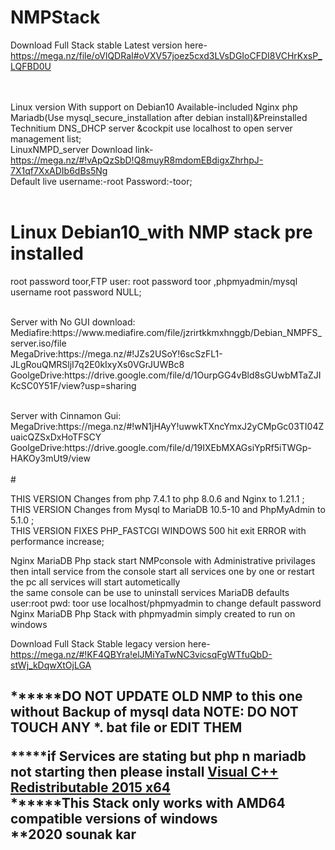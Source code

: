 # NMPStack
Download Full Stack stable Latest version here-https://mega.nz/file/oVlQDRaI#oVXV57joez5cxd3LVsDGIoCFDI8VCHrKxsP_LQFBD0U 

<br><br>
Linux version With support on Debian10 Available-included Nginx php Mariadb(Use mysql_secure_installation after debian install)&Preinstalled Technitium DNS_DHCP server &cockpit use localhost to open server management list;<br>
LinuxNMPD_server Download link-https://mega.nz/#!vApQzSbD!Q8muyR8mdomEBdigxZhrhpJ-7X1qf7XxADIb6dBs5Ng<br>
Default live username:-root Password:-toor;
<br><br>
# Linux Debian10_with NMP stack pre installed 
root password toor,FTP user: root password toor ,phpmyadmin/mysql username root password NULL;
 <p>
<br>Server with No GUI download:
   <br>Mediafire:https://www.mediafire.com/file/jzrirtkkmxhnggb/Debian_NMPFS_server.iso/file
  <br>MegaDrive:https://mega.nz/#!JZs2USoY!6scSzFL1-JLgRouQMRSljI7q2E0kIxyXs0VGrJUWBc8
  <br>GoolgeDrive:https://drive.google.com/file/d/1OurpGG4vBld8sGUwbMTaZJIKcSC0Y51F/view?usp=sharing
</p>
<br>Server with Cinnamon Gui:
  <br>MegaDrive:https://mega.nz/#!wN1jHAyY!uwwkTXncYmxJ2yCMpGc03TI04ZuaicQZSxDxHoTFSCY
  <br>GoolgeDrive:https://drive.google.com/file/d/19IXEbMXAGsiYpRf5iTWGp-HAKOy3mUt9/view
<br><br>
# 

THIS VERSION Changes from php 7.4.1 to php 8.0.6 and Nginx to 1.21.1 ;<br/>
THIS VERSION Changes from Mysql to MariaDB 10.5-10 and PhpMyAdmin to 5.1.0 ;<br/>
THIS VERSION FIXES PHP_FASTCGI WINDOWS 500 hit exit ERROR  with performance increase;<br/>


Nginx MariaDB Php stack
start NMPconsole with Administrative privilages 
then intall service from the console
start all services one by one or restart the pc
all services will start autometically
<br/>
the same console can be use to uninstall services
MariaDB defaults user:root pwd: toor
use localhost/phpmyadmin to change default password 
<br/>
Nginx MariaDB Php Stack with phpmyadmin
simply created to run on windows 
<br/>

Download Full Stack Stable legacy version here-https://mega.nz/#!KF4QBYra!elJMiYaTwNC3vicsqFgWTfuQbD-stWj_kDqwXtOjLGA
<h2>
******DO NOT UPDATE OLD NMP to this one without Backup of mysql data
NOTE: DO NOT TOUCH ANY *. bat file or EDIT THEM
<br/>

*****if Services are stating but php n mariadb not starting then please install <a href="https://www.microsoft.com/en-in/download/details.aspx?id=52685">Visual C++ Redistributable 2015 x64 </a>
<br/>
******This Stack only works with AMD64 compatible versions of windows 
<br/>
**2020 sounak kar
</h2>
